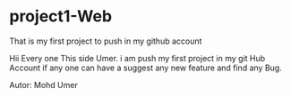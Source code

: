 # project1-Web
That is my first project  to push in my github account
<br>
<p>Hii Every one This side Umer. i am push my first project in my git Hub Account if any one can have a suggest any new feature and find any Bug.</p>
Autor: Mohd Umer

